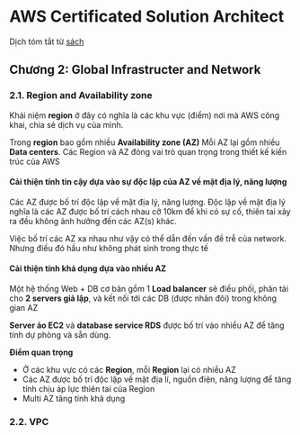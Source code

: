 # AWS Certificated Solution Architect

Dịch tóm tắt từ [sách](https://www.amazon.co.jp/AWS%E8%AA%8D%E5%AE%9A%E8%B3%87%E6%A0%BC%E8%A9%A6%E9%A8%93%E3%83%86%E3%82%AD%E3%82%B9%E3%83%88-AWS%E8%AA%8D%E5%AE%9A-%E3%82%BD%E3%83%AA%E3%83%A5%E3%83%BC%E3%82%B7%E3%83%A7%E3%83%B3%E3%82%A2%E3%83%BC%E3%82%AD%E3%83%86%E3%82%AF%E3%83%88-%E3%82%A2%E3%82%BD%E3%82%B7%E3%82%A8%E3%82%A4%E3%83%88-NRI%E3%83%8D%E3%83%83%E3%83%88%E3%82%B3%E3%83%A0%E6%A0%AA%E5%BC%8F%E4%BC%9A%E7%A4%BE/dp/479739739X/ref=sr_1_1?__mk_ja_JP=%E3%82%AB%E3%82%BF%E3%82%AB%E3%83%8A&keywords=AWS&qid=1562850067&s=gateway&sr=8-1)

## Chương 2: Global Infrastructer and Network

### 2.1. Region and Availability zone

Khái niệm **region** ở đây có nghĩa là các khu vực (điểm) nơi mà AWS công khai, chia sẻ dịch vụ của mình.

Trong **region** bao gồm nhiều **Availability zone (AZ)**
Mỗi AZ lại gồm nhiều **Data centers**. Các Region và AZ đóng vai trò quan trọng trong thiết kế kiến trúc của AWS

#### Cải thiện tính tin cậy dựa vào sự độc lập của AZ về mặt địa lý, năng lượng

Các AZ được bố trí độc lập về mặt địa lý, năng lượng. Độc lập về mặt địa lý nghĩa là các AZ được bố trí cách nhau cỡ 10km để khi có sự cố, thiên tai xảy ra đều không ảnh hưởng đến các AZ(s) khác.

Việc bố trí các AZ xa nhau như vậy có thể dẫn đến vấn đề trễ của network. Nhưng điều đó hầu như không phát sinh trong thực tế

#### Cải thiện tính khả dụng dựa vào nhiều AZ

Một hệ thống Web + DB cơ bản gồm 1 **Load balancer** sẽ điều phối, phân tải cho **2 servers giả lập**, và kết nối tới các DB (được nhân đôi) trong không gian AZ

**Server ảo EC2** và **database service RDS** được bố trí vào nhiều AZ để tăng tính dự phòng và sẵn dùng.

**Điểm quan trọng**
- Ở các khu vực có các **Region**, mỗi **Region** lại có nhiều AZ
- Các AZ được bố trí độc lập về mặt địa lí, nguồn điện, năng lượng để tăng tính chịu áp lực thiên tai của Region
- Multi AZ tăng tính khả dụng

### 2.2. VPC
